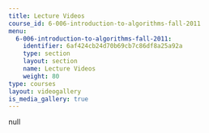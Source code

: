 ```yaml
---
title: Lecture Videos
course_id: 6-006-introduction-to-algorithms-fall-2011
menu:
  6-006-introduction-to-algorithms-fall-2011:
    identifier: 6af424cb24d70b69cb7c86df8a25a92a
    type: section
    layout: section
    name: Lecture Videos
    weight: 80
type: courses
layout: videogallery
is_media_gallery: true
---
```

null